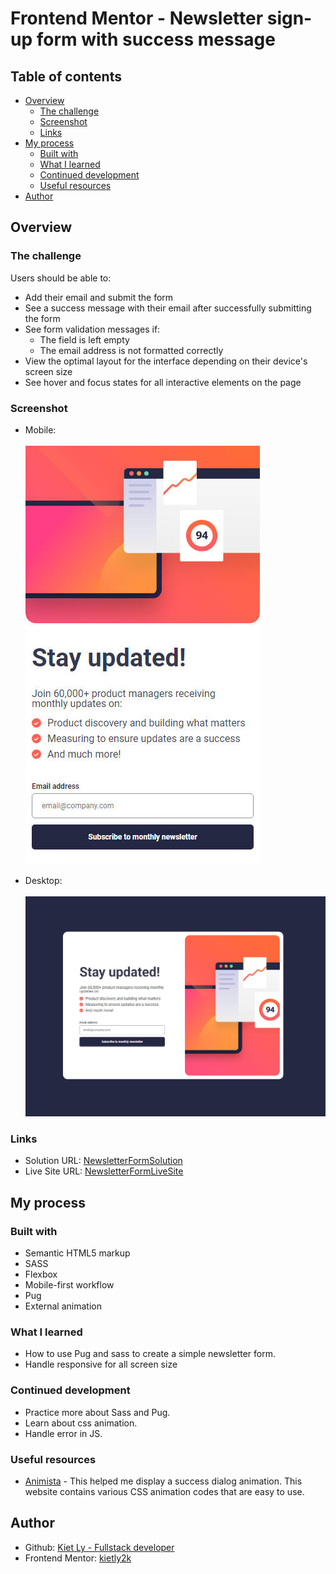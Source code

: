 # Frontend Mentor - Newsletter sign-up form with success message

## Table of contents

- [Overview](#overview)
  - [The challenge](#the-challenge)
  - [Screenshot](#screenshot)
  - [Links](#links)
- [My process](#my-process)
  - [Built with](#built-with)
  - [What I learned](#what-i-learned)
  - [Continued development](#continued-development)
  - [Useful resources](#useful-resources)
- [Author](#author)

## Overview

### The challenge

Users should be able to:

- Add their email and submit the form
- See a success message with their email after successfully submitting the form
- See form validation messages if:
  - The field is left empty
  - The email address is not formatted correctly
- View the optimal layout for the interface depending on their device's screen size
- See hover and focus states for all interactive elements on the page

### Screenshot

- Mobile:\
\
![](./assets/images/screenshot-mobile.jpeg)

- Desktop:\
\
![](./assets/images/screenshot-desktop.jpeg)

### Links

- Solution URL: [NewsletterFormSolution](https://github.com/kietly2k/PracticeProjects/tree/newsletter/newsletter)
- Live Site URL: [NewsletterFormLiveSite](https://kietly2k.github.io/PracticeProjects/newsletter/index.html)

## My process

### Built with

- Semantic HTML5 markup
- SASS
- Flexbox
- Mobile-first workflow
- Pug
- External animation

### What I learned

- How to use Pug and sass to create a simple newsletter form.
- Handle responsive for all screen size

### Continued development

- Practice more about Sass and Pug.
- Learn about css animation.
- Handle error in JS.

### Useful resources

- [Animista](http://animista.net) - This helped me display a success dialog animation. This website contains various CSS animation codes that are easy to use.

## Author

- Github: [Kiet Ly - Fullstack developer](https://github.com/kietly2k)
- Frontend Mentor: [kietly2k](https://www.frontendmentor.io/profile/kietly2k)
